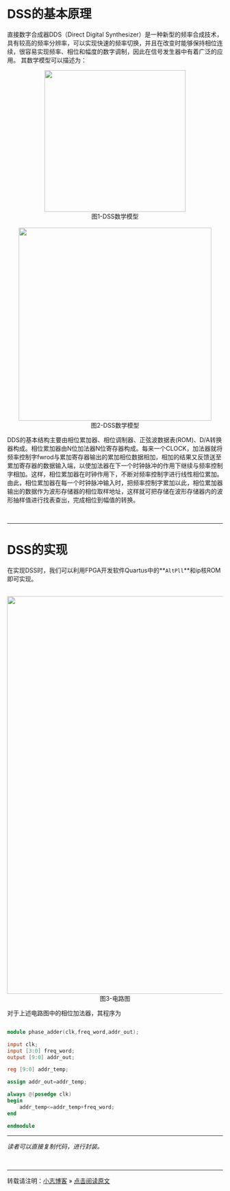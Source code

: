 ﻿<!--- ---
layout: post
title: "DSS的FPGA实现"
data: 2019-07-02
description: "通信系统，FPGA"
tag： FPGA
--- --->

# DSS的基本原理

直接数字合成器DDS（Direct Digital Synthesizer）是一种新型的频率合成技术，具有较高的频率分辨率，可以实现快速的频率切换，并且在改变时能够保持相位连续，很容易实现频率、相位和幅度的数字调制，因此在信号发生器中有着广泛的应用。
其数学模型可以描述为：

<div align=center>
<img width='330' heigth='200' src="../image/2019-07-02/DSS_1.png"/></div>
<center>图1-DSS数学模型</center>

<br>

<div align=center>
<img width='450' heigth='100' src="../image/2019-07-02/DSS_jiegoutu.png"/></div>
<center>图2-DSS数学模型</center>

DDS的基本结构主要由相位累加器、相位调制器、正弦波数据表(ROM)、D/A转换器构成。相位累加器由N位加法器N位寄存器构成。每来一个CLOCK，加法器就将频率控制字fwrod与累加寄存器输出的累加相位数据相加，相加的结果又反馈送至累加寄存器的数据输入端，以使加法器在下一个时钟脉冲的作用下继续与频率控制字相加。这样，相位累加器在时钟作用下，不断对频率控制字进行线性相位累加。由此，相位累加器在每一个时钟脉冲输入时，把频率控制字累加以此，相位累加器输出的数据作为波形存储器的相位取样地址，这样就可把存储在波形存储器内的波形抽样值进行找表查出，完成相位到幅值的转换。

<br>

---
# DSS的实现

在实现DSS时，我们可以利用FPGA开发软件Quartus中的**`AltPll`**和ip核ROM即可实现。

<br>

<div align=center>
<img width='927' heigth='400' src="../image/2019-07-02/FPGA.png"/></div>
<center>图3-电路图</center>

对于上述电路图中的相位加法器，其程序为

```verilog

module phase_adder(clk,freq_word,addr_out);

input clk;
input [3:0] freq_word;
output [9:0] addr_out;

reg [9:0] addr_temp;

assign addr_out=addr_temp;

always @(posedge clk)
begin
	addr_temp<=addr_temp+freq_word;
end

endmodule

```
---

*读者可以直接复制代码，进行封装。*

<br>

------

转载请注明：[小志博客](http://xiaozhi-chen.github.io) » [点击阅读原文](http://xiaozhi-chen.github.io/2019/07DSS的FPGA实现)  



